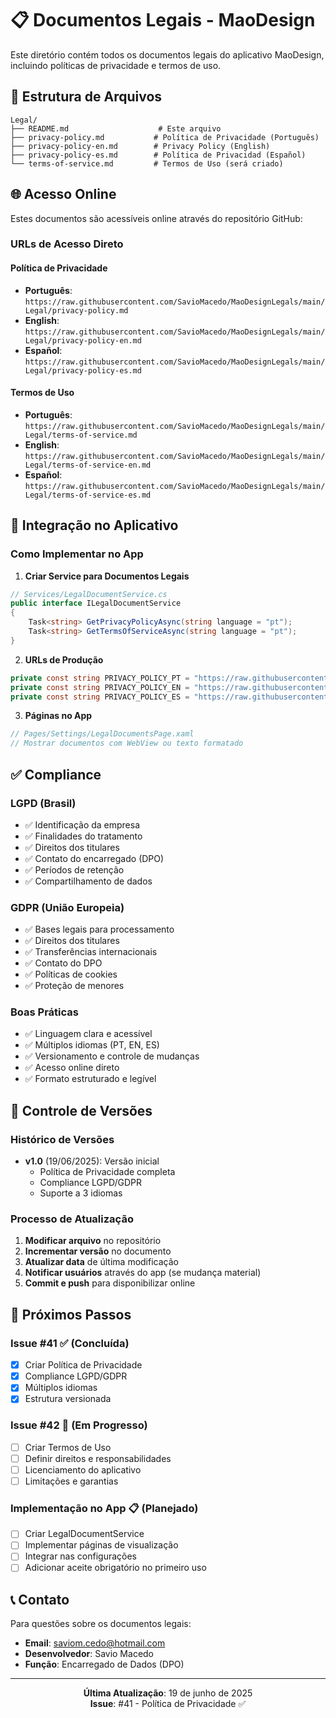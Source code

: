 # 📋 Documentos Legais - MaoDesign

Este diretório contém todos os documentos legais do aplicativo MaoDesign, incluindo políticas de privacidade e termos de uso.

## 📁 Estrutura de Arquivos

```
Legal/
├── README.md                    # Este arquivo
├── privacy-policy.md           # Política de Privacidade (Português)  
├── privacy-policy-en.md        # Privacy Policy (English)
├── privacy-policy-es.md        # Política de Privacidad (Español)
└── terms-of-service.md         # Termos de Uso (será criado)
```

## 🌐 Acesso Online

Estes documentos são acessíveis online através do repositório GitHub:

### URLs de Acesso Direto

#### Política de Privacidade
- **Português**: `https://raw.githubusercontent.com/SavioMacedo/MaoDesignLegals/main/Legal/privacy-policy.md`
- **English**: `https://raw.githubusercontent.com/SavioMacedo/MaoDesignLegals/main/Legal/privacy-policy-en.md`
- **Español**: `https://raw.githubusercontent.com/SavioMacedo/MaoDesignLegals/main/Legal/privacy-policy-es.md`

#### Termos de Uso
- **Português**: `https://raw.githubusercontent.com/SavioMacedo/MaoDesignLegals/main/Legal/terms-of-service.md`
- **English**: `https://raw.githubusercontent.com/SavioMacedo/MaoDesignLegals/main/Legal/terms-of-service-en.md`
- **Español**: `https://raw.githubusercontent.com/SavioMacedo/MaoDesignLegals/main/Legal/terms-of-service-es.md`

## 📱 Integração no Aplicativo

### Como Implementar no App

1. **Criar Service para Documentos Legais**
```csharp
// Services/LegalDocumentService.cs
public interface ILegalDocumentService
{
    Task<string> GetPrivacyPolicyAsync(string language = "pt");
    Task<string> GetTermsOfServiceAsync(string language = "pt");
}
```

2. **URLs de Produção**
```csharp
private const string PRIVACY_POLICY_PT = "https://raw.githubusercontent.com/SavioMacedo/MaoDesignLegals/main/Legal/privacy-policy.md";
private const string PRIVACY_POLICY_EN = "https://raw.githubusercontent.com/SavioMacedo/MaoDesignLegals/main/Legal/privacy-policy-en.md";
private const string PRIVACY_POLICY_ES = "https://raw.githubusercontent.com/SavioMacedo/MaoDesignLegals/main/Legal/privacy-policy-es.md";
```

3. **Páginas no App**
```csharp
// Pages/Settings/LegalDocumentsPage.xaml
// Mostrar documentos com WebView ou texto formatado
```

## ✅ Compliance

### LGPD (Brasil)
- ✅ Identificação da empresa
- ✅ Finalidades do tratamento
- ✅ Direitos dos titulares
- ✅ Contato do encarregado (DPO)
- ✅ Períodos de retenção
- ✅ Compartilhamento de dados

### GDPR (União Europeia)
- ✅ Bases legais para processamento
- ✅ Direitos dos titulares
- ✅ Transferências internacionais
- ✅ Contato do DPO
- ✅ Políticas de cookies
- ✅ Proteção de menores

### Boas Práticas
- ✅ Linguagem clara e acessível
- ✅ Múltiplos idiomas (PT, EN, ES)
- ✅ Versionamento e controle de mudanças
- ✅ Acesso online direto
- ✅ Formato estruturado e legível

## 🔄 Controle de Versões

### Histórico de Versões
- **v1.0** (19/06/2025): Versão inicial
  - Política de Privacidade completa
  - Compliance LGPD/GDPR
  - Suporte a 3 idiomas

### Processo de Atualização
1. **Modificar arquivo** no repositório
2. **Incrementar versão** no documento
3. **Atualizar data** de última modificação
4. **Notificar usuários** através do app (se mudança material)
5. **Commit e push** para disponibilizar online

## 🎯 Próximos Passos

### Issue #41 ✅ (Concluída)
- [x] Criar Política de Privacidade
- [x] Compliance LGPD/GDPR
- [x] Múltiplos idiomas
- [x] Estrutura versionada

### Issue #42 🔄 (Em Progresso)
- [ ] Criar Termos de Uso
- [ ] Definir direitos e responsabilidades
- [ ] Licenciamento do aplicativo
- [ ] Limitações e garantias

### Implementação no App 📋 (Planejado)
- [ ] Criar LegalDocumentService
- [ ] Implementar páginas de visualização
- [ ] Integrar nas configurações
- [ ] Adicionar aceite obrigatório no primeiro uso

## 📞 Contato

Para questões sobre os documentos legais:
- **Email**: saviom.cedo@hotmail.com
- **Desenvolvedor**: Savio Macedo
- **Função**: Encarregado de Dados (DPO)

---

<div align="center">

**Última Atualização**: 19 de junho de 2025  
**Issue**: #41 - Política de Privacidade ✅

</div>
